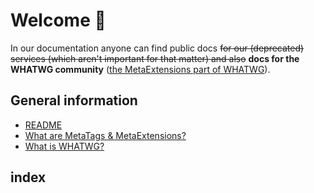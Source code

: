 # Welcome 🎉

In our documentation anyone can find public docs ~~for our (deprecated) services (which aren't important for that matter) and also~~ **docs for the WHATWG community** ([the MetaExtensions part of WHATWG](https://wiki.whatwg.org/wiki/MetaExtensions)).

## General information
- [README](README)
- [What are MetaTags & MetaExtensions?](MetaExtensions)
- [What is WHATWG?](WHATWG)

## index
